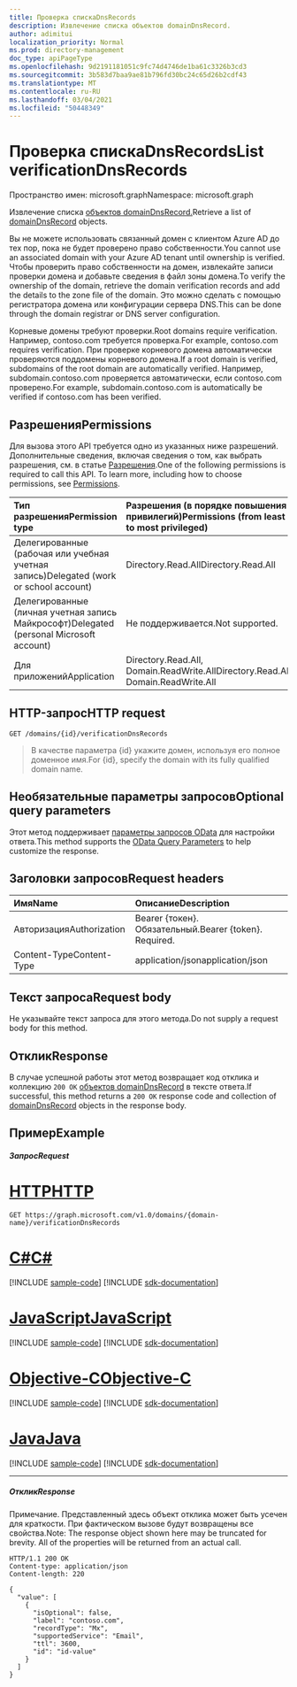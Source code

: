 ```yaml
---
title: Проверка спискаDnsRecords
description: Извлечение списка объектов domainDnsRecord.
author: adimitui
localization_priority: Normal
ms.prod: directory-management
doc_type: apiPageType
ms.openlocfilehash: 9d2191181051c9fc74d4746de1ba61c3326b3cd3
ms.sourcegitcommit: 3b583d7baa9ae81b796fd30bc24c65d26b2cdf43
ms.translationtype: MT
ms.contentlocale: ru-RU
ms.lasthandoff: 03/04/2021
ms.locfileid: "50448349"
---
```

# <a name="list-verificationdnsrecords"></a><span data-ttu-id="6a6d6-103">Проверка спискаDnsRecords</span><span class="sxs-lookup"><span data-stu-id="6a6d6-103">List verificationDnsRecords</span></span>

<span data-ttu-id="6a6d6-104">Пространство имен: microsoft.graph</span><span class="sxs-lookup"><span data-stu-id="6a6d6-104">Namespace: microsoft.graph</span></span>

<span data-ttu-id="6a6d6-105">Извлечение списка [объектов domainDnsRecord.](../resources/domaindnsrecord.md)</span><span class="sxs-lookup"><span data-stu-id="6a6d6-105">Retrieve a list of [domainDnsRecord](../resources/domaindnsrecord.md) objects.</span></span>

<span data-ttu-id="6a6d6-106">Вы не можете использовать связанный домен с клиентом Azure AD до тех пор, пока не будет проверено право собственности.</span><span class="sxs-lookup"><span data-stu-id="6a6d6-106">You cannot use an associated domain with your Azure AD tenant until ownership is verified.</span></span> <span data-ttu-id="6a6d6-107">Чтобы проверить право собственности на домен, извлекайте записи проверки домена и добавьте сведения в файл зоны домена.</span><span class="sxs-lookup"><span data-stu-id="6a6d6-107">To verify the ownership of the domain, retrieve the domain verification records and add the details to the zone file of the domain.</span></span> <span data-ttu-id="6a6d6-108">Это можно сделать с помощью регистратора домена или конфигурации сервера DNS.</span><span class="sxs-lookup"><span data-stu-id="6a6d6-108">This can be done through the domain registrar or DNS server configuration.</span></span>

<span data-ttu-id="6a6d6-109">Корневые домены требуют проверки.</span><span class="sxs-lookup"><span data-stu-id="6a6d6-109">Root domains require verification.</span></span> <span data-ttu-id="6a6d6-110">Например, contoso.com требуется проверка.</span><span class="sxs-lookup"><span data-stu-id="6a6d6-110">For example, contoso.com requires verification.</span></span> <span data-ttu-id="6a6d6-111">При проверке корневого домена автоматически проверяются поддомены корневого домена.</span><span class="sxs-lookup"><span data-stu-id="6a6d6-111">If a root domain is verified, subdomains of the root domain are automatically verified.</span></span> <span data-ttu-id="6a6d6-112">Например, subdomain.contoso.com проверяется автоматически, если contoso.com проверено.</span><span class="sxs-lookup"><span data-stu-id="6a6d6-112">For example, subdomain.contoso.com is automatically be verified if contoso.com has been verified.</span></span>

## <a name="permissions"></a><span data-ttu-id="6a6d6-113">Разрешения</span><span class="sxs-lookup"><span data-stu-id="6a6d6-113">Permissions</span></span>

<span data-ttu-id="6a6d6-p103">Для вызова этого API требуется одно из указанных ниже разрешений. Дополнительные сведения, включая сведения о том, как выбрать разрешения, см. в статье [Разрешения](/graph/permissions-reference).</span><span class="sxs-lookup"><span data-stu-id="6a6d6-p103">One of the following permissions is required to call this API. To learn more, including how to choose permissions, see [Permissions](/graph/permissions-reference).</span></span>


|<span data-ttu-id="6a6d6-116">Тип разрешения</span><span class="sxs-lookup"><span data-stu-id="6a6d6-116">Permission type</span></span>      | <span data-ttu-id="6a6d6-117">Разрешения (в порядке повышения привилегий)</span><span class="sxs-lookup"><span data-stu-id="6a6d6-117">Permissions (from least to most privileged)</span></span>              |
|:--------------------|:---------------------------------------------------------|
|<span data-ttu-id="6a6d6-118">Делегированные (рабочая или учебная учетная запись)</span><span class="sxs-lookup"><span data-stu-id="6a6d6-118">Delegated (work or school account)</span></span> | <span data-ttu-id="6a6d6-119">Directory.Read.All</span><span class="sxs-lookup"><span data-stu-id="6a6d6-119">Directory.Read.All</span></span>    |
|<span data-ttu-id="6a6d6-120">Делегированные (личная учетная запись Майкрософт)</span><span class="sxs-lookup"><span data-stu-id="6a6d6-120">Delegated (personal Microsoft account)</span></span> | <span data-ttu-id="6a6d6-121">Не поддерживается.</span><span class="sxs-lookup"><span data-stu-id="6a6d6-121">Not supported.</span></span>    |
|<span data-ttu-id="6a6d6-122">Для приложений</span><span class="sxs-lookup"><span data-stu-id="6a6d6-122">Application</span></span> | <span data-ttu-id="6a6d6-123">Directory.Read.All, Domain.ReadWrite.All</span><span class="sxs-lookup"><span data-stu-id="6a6d6-123">Directory.Read.All, Domain.ReadWrite.All</span></span> |

## <a name="http-request"></a><span data-ttu-id="6a6d6-124">HTTP-запрос</span><span class="sxs-lookup"><span data-stu-id="6a6d6-124">HTTP request</span></span>
<!-- { "blockType": "ignored" } -->
```http
GET /domains/{id}/verificationDnsRecords
```

> <span data-ttu-id="6a6d6-125">В качестве параметра {id} укажите домен, используя его полное доменное имя.</span><span class="sxs-lookup"><span data-stu-id="6a6d6-125">For {id}, specify the domain with its fully qualified domain name.</span></span>

## <a name="optional-query-parameters"></a><span data-ttu-id="6a6d6-126">Необязательные параметры запросов</span><span class="sxs-lookup"><span data-stu-id="6a6d6-126">Optional query parameters</span></span>

<span data-ttu-id="6a6d6-127">Этот метод поддерживает [параметры запросов OData](/graph/query-parameters) для настройки ответа.</span><span class="sxs-lookup"><span data-stu-id="6a6d6-127">This method supports the [OData Query Parameters](/graph/query-parameters) to help customize the response.</span></span>

## <a name="request-headers"></a><span data-ttu-id="6a6d6-128">Заголовки запросов</span><span class="sxs-lookup"><span data-stu-id="6a6d6-128">Request headers</span></span>

| <span data-ttu-id="6a6d6-129">Имя</span><span class="sxs-lookup"><span data-stu-id="6a6d6-129">Name</span></span>      |<span data-ttu-id="6a6d6-130">Описание</span><span class="sxs-lookup"><span data-stu-id="6a6d6-130">Description</span></span>|
|:----------|:----------|
| <span data-ttu-id="6a6d6-131">Авторизация</span><span class="sxs-lookup"><span data-stu-id="6a6d6-131">Authorization</span></span>  | <span data-ttu-id="6a6d6-p104">Bearer {токен}. Обязательный.</span><span class="sxs-lookup"><span data-stu-id="6a6d6-p104">Bearer {token}. Required.</span></span> |
| <span data-ttu-id="6a6d6-134">Content-Type</span><span class="sxs-lookup"><span data-stu-id="6a6d6-134">Content-Type</span></span>  | <span data-ttu-id="6a6d6-135">application/json</span><span class="sxs-lookup"><span data-stu-id="6a6d6-135">application/json</span></span> |

## <a name="request-body"></a><span data-ttu-id="6a6d6-136">Текст запроса</span><span class="sxs-lookup"><span data-stu-id="6a6d6-136">Request body</span></span>

<span data-ttu-id="6a6d6-137">Не указывайте текст запроса для этого метода.</span><span class="sxs-lookup"><span data-stu-id="6a6d6-137">Do not supply a request body for this method.</span></span>

## <a name="response"></a><span data-ttu-id="6a6d6-138">Отклик</span><span class="sxs-lookup"><span data-stu-id="6a6d6-138">Response</span></span>

<span data-ttu-id="6a6d6-139">В случае успешной работы этот метод возвращает код отклика и коллекцию `200 OK` [объектов domainDnsRecord](../resources/domaindnsrecord.md) в тексте ответа.</span><span class="sxs-lookup"><span data-stu-id="6a6d6-139">If successful, this method returns a `200 OK` response code and collection of [domainDnsRecord](../resources/domaindnsrecord.md) objects in the response body.</span></span>

## <a name="example"></a><span data-ttu-id="6a6d6-140">Пример</span><span class="sxs-lookup"><span data-stu-id="6a6d6-140">Example</span></span>
##### <a name="request"></a><span data-ttu-id="6a6d6-141">Запрос</span><span class="sxs-lookup"><span data-stu-id="6a6d6-141">Request</span></span>


# <a name="http"></a>[<span data-ttu-id="6a6d6-142">HTTP</span><span class="sxs-lookup"><span data-stu-id="6a6d6-142">HTTP</span></span>](#tab/http)
<!-- {
  "blockType": "request",
  "name": "get_verificationdnsrecords"
}-->
```msgraph-interactive
GET https://graph.microsoft.com/v1.0/domains/{domain-name}/verificationDnsRecords
```
# <a name="c"></a>[<span data-ttu-id="6a6d6-143">C#</span><span class="sxs-lookup"><span data-stu-id="6a6d6-143">C#</span></span>](#tab/csharp)
[!INCLUDE [sample-code](../includes/snippets/csharp/get-verificationdnsrecords-csharp-snippets.md)]
[!INCLUDE [sdk-documentation](../includes/snippets/snippets-sdk-documentation-link.md)]

# <a name="javascript"></a>[<span data-ttu-id="6a6d6-144">JavaScript</span><span class="sxs-lookup"><span data-stu-id="6a6d6-144">JavaScript</span></span>](#tab/javascript)
[!INCLUDE [sample-code](../includes/snippets/javascript/get-verificationdnsrecords-javascript-snippets.md)]
[!INCLUDE [sdk-documentation](../includes/snippets/snippets-sdk-documentation-link.md)]

# <a name="objective-c"></a>[<span data-ttu-id="6a6d6-145">Objective-C</span><span class="sxs-lookup"><span data-stu-id="6a6d6-145">Objective-C</span></span>](#tab/objc)
[!INCLUDE [sample-code](../includes/snippets/objc/get-verificationdnsrecords-objc-snippets.md)]
[!INCLUDE [sdk-documentation](../includes/snippets/snippets-sdk-documentation-link.md)]

# <a name="java"></a>[<span data-ttu-id="6a6d6-146">Java</span><span class="sxs-lookup"><span data-stu-id="6a6d6-146">Java</span></span>](#tab/java)
[!INCLUDE [sample-code](../includes/snippets/java/get-verificationdnsrecords-java-snippets.md)]
[!INCLUDE [sdk-documentation](../includes/snippets/snippets-sdk-documentation-link.md)]

---


##### <a name="response"></a><span data-ttu-id="6a6d6-147">Отклик</span><span class="sxs-lookup"><span data-stu-id="6a6d6-147">Response</span></span>

<span data-ttu-id="6a6d6-p105">Примечание. Представленный здесь объект отклика может быть усечен для краткости. При фактическом вызове будут возвращены все свойства.</span><span class="sxs-lookup"><span data-stu-id="6a6d6-p105">Note: The response object shown here may be truncated for brevity. All of the properties will be returned from an actual call.</span></span>
<!-- {
  "blockType": "response",
  "truncated": true,
  "@odata.type": "microsoft.graph.domainDnsRecord",
  "isCollection": true
} -->
```http
HTTP/1.1 200 OK
Content-type: application/json
Content-length: 220

{
  "value": [
    {
      "isOptional": false,
      "label": "contoso.com",
      "recordType": "Mx",
      "supportedService": "Email",
      "ttl": 3600,
      "id": "id-value"
    }
  ]
}
```

<!-- uuid: 8fcb5dbc-d5aa-4681-8e31-b001d5168d79
2015-10-25 14:57:30 UTC -->
<!-- {
  "type": "#page.annotation",
  "description": "List verificationDnsRecords",
  "keywords": "",
  "section": "documentation",
  "tocPath": "",
  "suppressions": [
  ]
}-->
